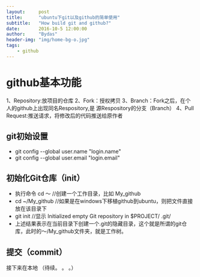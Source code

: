 ```yaml
---
layout:     post
title:      "ubuntu下git以及github的简单使用"
subtitle:   "How build git and github?"
date:       2016-10-5 12:00:00
author:     "Bydas"
header-img: "img/home-bg-o.jpg"
tags:
    - github
---
```

# github基本功能
1、Repository:放项目的仓库
2、Fork：授权拷贝
3、Branch：Fork之后，在个人的github上出现同名Respository,是
源Respository的分支（Branch）
4、Pull Request:推送请求，将修改后的代码推送给原作者
## git初始设置
- git config --global user.name "login.name"
- git config --global user.email "login.email"
## 初始化Git仓库（init）
- 执行命令 cd ～ //创建一个工作目录，比如 My_github
- cd ~/My_github //如果是在windows下移植github到ubuntu，则把文件直接放在该目录下
- git init //显示 Initialized empty Git repository in $PROJECT/ .git/
- 上述结果表示在当前目录下创建一个.git的隐藏目录，这个就是所谓的git仓库，此时的～/My_github文件夹，就是工作树。
## 提交（commit）
接下来在本地
（待续。 。 。）
